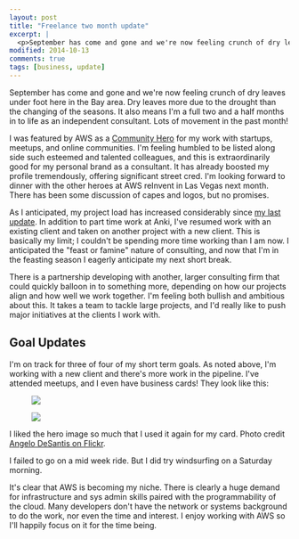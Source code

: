 ```yaml
---
layout: post
title: "Freelance two month update"
excerpt: |
  <p>September has come and gone and we're now feeling crunch of dry leaves under foot here in the Bay area. Dry leaves more due to the drought than the changing of the seasons. It also means I'm a full two and a half months in to life as an independent consultant. Lots of movement in the past month! ...
modified: 2014-10-13
comments: true
tags: [business, update]
---
```

September has come and gone and we're now feeling crunch of dry leaves under foot here in the Bay area. Dry leaves more due to the drought than the changing of the seasons. It also means I'm a full two and a half months in to life as an independent consultant. Lots of movement in the past month!

I was featured by AWS as a [Community Hero](https://aws.amazon.com/heroes/) for my work with startups, meetups, and online communities. I'm feeling humbled to be listed along side such esteemed and talented colleagues, and this is extraordinarily good for my personal brand as a consultant. It has already boosted my profile tremendously, offering significant street cred. I'm looking forward to dinner with the other heroes at AWS reInvent in Las Vegas next month. There has been some discussion of capes and logos, but no promises.

As I anticipated, my project load has increased considerably since [my last update](https://www.whaletech.co/2014/10/13/freelance-two-month-update.html). In addition to part time work at Anki, I've resumed work with an existing client and taken on another project with a new client. This is basically my limit; I couldn't be spending more time working than I am now. I anticipated the "feast or famine" nature of consulting, and now that I'm in the feasting season I eagerly anticipate my next short break.

There is a partnership developing with another, larger consulting firm that could quickly balloon in to something more, depending on how our projects align and how well we work together. I'm feeling both bullish and ambitious about this. It takes a team to tackle large projects, and I'd really like to push major initiatives at the clients I work with.

## Goal Updates

I'm on track for three of four of my short term goals. As noted above, I'm working with a new client and there's more work in the pipeline. I've attended meetups, and I even have business cards! They look like this:

<figure>
<a href="https://i.imgur.com/sjhOBrE.png"><img src="https://i.imgur.com/sjhOBrE.png"></a>
</figure>
<figure>
<a href="https://i.imgur.com/syqZn8w.png"><img src="https://i.imgur.com/syqZn8w.png"></a>
</figure>

I liked the hero image so much that I used it again for my card. Photo credit [Angelo DeSantis on Flickr](https://www.flickr.com/photos/angeloangelo/6923719682/).

I failed to go on a mid week ride. But I did try windsurfing on a Saturday morning.

It's clear that AWS is becoming my niche. There is clearly a huge demand for infrastructure and sys admin skills paired with the programmability of the cloud. Many developers don't have the network or systems background to do the work, nor even the time and interest. I enjoy working with AWS so I'll happily focus on it for the time being.
